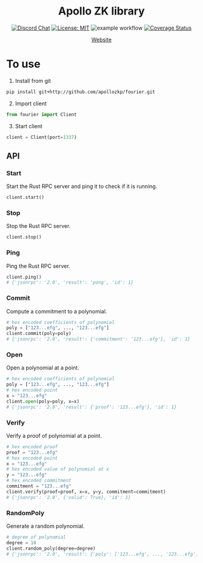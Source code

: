 <div align="center">

# **Apollo ZK library**
[![Discord Chat](https://img.shields.io/discord/308323056592486420.svg)](https://discord.com/channels/799672011265015819/1222672871092912262)
[![License: MIT](https://img.shields.io/badge/License-MIT-yellow.svg)](https://opensource.org/licenses/MIT)
![example workflow](https://github.com/apollozkp/fourier/actions/workflows/ci.yml/badge.svg)
[![Coverage Status](https://coveralls.io/repos/github/apollozkp/fourier/badge.svg?branch=main)](https://coveralls.io/github/apollozkp/fourier?branch=main)

[Website](https://apollozkp.com)

</div>

# To use

1. Install from git
```bash
pip install git+http://github.com/apollozkp/fourier.git
```
2. Import client
```python
from fourier import Client
```
3. Start client
```python
client = Client(port=1337)
```

## API

### Start
Start the Rust RPC server and ping it to check if it is running.
```python
client.start()
```

### Stop
Stop the Rust RPC server.
```python
client.stop()
```

### Ping
Ping the Rust RPC server.
```python
client.ping()
# {'jsonrpc': '2.0', 'result': 'pong', 'id': 1}
```

### Commit
Compute a commitment to a polynomial.
```python
# hex encoded coefficients of polynomial
poly = ["123...efg", ..., "123...efg"]
client.commit(poly=poly)
# {'jsonrpc': '2.0', 'result': {'commitment': '123...efg'}, 'id': 1}
```

### Open
Open a polynomial at a point.
```python
# hex encoded coefficients of polynomial
poly = ["123...efg", ..., "123...efg"]
# hex encoded point
x = "123...efg"
client.open(poly=poly, x=x)
# {'jsonrpc': '2.0', 'result': {'proof': '123...efg'}, 'id': 1}
```

### Verify
Verify a proof of polynomial at a point.
```python
# hex encoded proof
proof = "123...efg"
# hex encoded point
x = "123...efg"
# hex encoded value of polynomial at x
y = "123...efg"
# hex encoded commitment
commitment = "123...efg"
client.verify(proof=proof, x=x, y=y, commitment=commitment)
# {'jsonrpc': '2.0', {'valid': True}, 'id': 1}
```

### RandomPoly
Generate a random polynomial.
```python
# degree of polynomial
degree = 10
client.random_poly(degree=degree)
# {'jsonrpc': '2.0', 'result': {'poly': ['123...efg', ..., '123...efg']}, 'id': 1}
```

